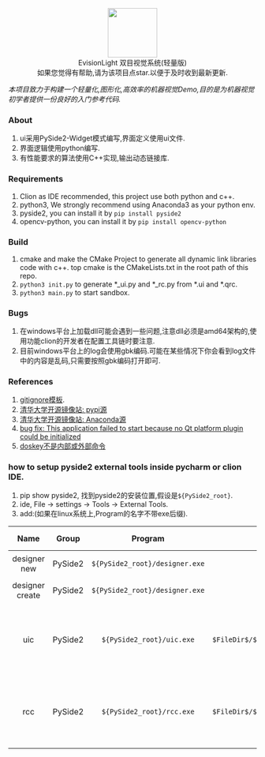 <div align=center><img width="100" height="100" src="./doc/Evision.ico"/></div>

<div align=center>EvisionLight 双目视觉系统(轻量版)</div>
<div align=center></div>
<div align=center>如果您觉得有帮助,请为该项目点star.以便于及时收到最新更新.</div>

*本项目致力于构建一个轻量化,图形化,高效率的机器视觉Demo,目的是为机器视觉初学者提供一份良好的入门参考代码.*

### About
1. ui采用PySide2-Widget模式编写,界面定义使用ui文件.
2. 界面逻辑使用python编写.
3. 有性能要求的算法使用C++实现,输出动态链接库.

### Requirements
1. Clion as IDE recommended, this project use both python and c++. 
2. python3, We strongly recommend using Anaconda3 as your python env.
3. pyside2, you can install it by `pip install pyside2`
4. opencv-python, you can install it by `pip install opencv-python`

### Build
1. cmake and make the CMake Project to generate all dynamic link libraries code with c++. top cmake is the CMakeLists.txt in the root path of this repo.
2. `python3 init.py` to generate *_ui.py and *_rc.py from *.ui and *.qrc.
3. `python3 main.py` to start sandbox.

### Bugs
1. 在windows平台上加载dll可能会遇到一些问题,注意dll必须是amd64架构的,使用功能clion的开发者在配置工具链时要注意.
2. 目前windows平台上的log会使用gbk编码.可能在某些情况下你会看到log文件中的内容是乱码,只需要按照gbk编码打开即可.

### References
1. [gitignore模板](https://github.com/github/gitignore).
2. [清华大学开源镜像站: pypi源](https://mirrors.tuna.tsinghua.edu.cn/help/pypi/)
3. [清华大学开源镜像站: Anaconda源](https://mirrors.tuna.tsinghua.edu.cn/help/anaconda/)
4. [bug fix: This application failed to start because no Qt platform plugin could be initialized](https://blog.csdn.net/zouxin_88/article/details/106052228)
5. [doskey不是内部或外部命令](https://blog.51cto.com/u_13539934/2051658)

### how to setup pyside2 external tools inside pycharm or clion IDE.
1. pip show pyside2, 找到pyside2的安装位置,假设是`${PySide2_root}`.
2. ide, File -> settings -> Tools -> External Tools.
3. add:(如果在linux系统上,Program的名字不带exe后缀).

|Name|Group|Program|Arguments|Working directory|Usage|
|:--:|:--:|:--:|:--:|:--:|:--:|
|designer new|PySide2|`${PySide2_root}/designer.exe`||`$FileDir$`|创建ui文件|
|designer create|PySide2|`${PySide2_root}/designer.exe`|`$FilePath$`|`$FileDir$`|打开ui文件|
|uic|PySide2|`${PySide2_root}/uic.exe`|`$FilePath$ -o $FileDir$/$FileNameWithoutAllExtensions$_ui.py -g python`|`$FileDir$`|把ui文件转换为python源码文件|
|rcc|PySide2|`${PySide2_root}/rcc.exe`|`$FilePath$ -o $FileDir$/$FileNameWithoutAllExtensions$_rc.py -g python`|`$FileDir$`|把资源文件转换为python源码文件|